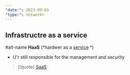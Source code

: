 ```yaml
---
"date:": 2023-09-03
"type:": network+
---
```

## Infrastructre as a service 

#alt-name **HaaS**  (*hardwer as a [service](/obisdian_ntoes/notes_obsidian/Linux/service.md) *)

 - U'r still responsible for the management  and security 
	 


>[!quote] [SaaS](/SaaS.md)